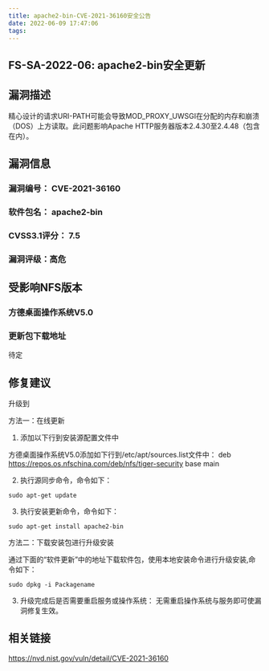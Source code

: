 ```yaml
---
title: apache2-bin-CVE-2021-36160安全公告
date: 2022-06-09 17:47:06
tags:
---
```

## FS-SA-2022-06: apache2-bin安全更新

## 漏洞描述

精心设计的请求URI-PATH可能会导致MOD_PROXY_UWSGI在分配的内存和崩溃（DOS）上方读取。此问题影响Apache HTTP服务器版本2.4.30至2.4.48（包含在内）。

## 漏洞信息

###    漏洞编号： CVE-2021-36160

###    软件包名： apache2-bin

###    CVSS3.1评分： 7.5

###    漏洞评级：高危

## 受影响NFS版本

###    方德桌面操作系统V5.0

### 更新包下载地址

待定

## 修复建议

升级到 

方法一：在线更新

1. 添加以下行到安装源配置文件中

方德桌面操作系统V5.0添加如下行到/etc/apt/sources.list文件中：
deb https://repos.os.nfschina.com/deb/nfs/tiger-security base main

2. 执行源同步命令，命令如下：

```
sudo apt-get update
```

3. 执行安装更新命令，命令如下：

```
sudo apt-get install apache2-bin
```

方法二：下载安装包进行升级安装

通过下面的“软件更新”中的地址下载软件包，使用本地安装命令进行升级安装,命令如下：

```
sudo dpkg -i Packagename
```

3. 升级完成后是否需要重启服务或操作系统：
   无需重启操作系统与服务即可使漏洞修复生效。

## 相关链接

https://nvd.nist.gov/vuln/detail/CVE-2021-36160

